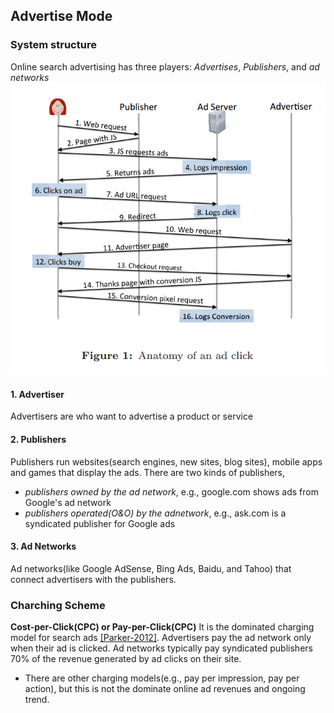 ## Advertise Mode


### System structure
Online search advertising has three players: *Advertises*, *Publishers*, and *ad networks*
![Anatomy of an ad click](../figs/AdClickArch.PNG)


#### 1. Advertiser
Advertisers are who want to advertise a product or service

#### 2. Publishers
Publishers run websites(search engines, new sites, blog sites), mobile apps and games that display the ads. There are two kinds of publishers, 
- *publishers owned by the ad network*, e.g., google.com shows ads from Google's ad network
-  *publishers operated(O&O) by the  adnetwork*, e.g., ask.com is a syndicated publisher for Google ads
	
#### 3. Ad Networks
Ad networks(like Google AdSense, Bing Ads, Baidu, and Tahoo) that connect advertisers with the publishers.


### Charching Scheme
**Cost-per-Click(CPC) or Pay-per-Click(CPC)**
It is the dominated charging model for search ads [[Parker-2012]](http://searchengineland.com/iab-pwc-search-still-tops-online-ad-revenues-and-share-grew-in-2011-118929). Advertisers pay the ad network only when their ad is clicked. Ad networks typically pay syndicated publishers 70% of the revenue generated by ad clicks on their site. 
- There are other charging models(e.g., pay per impression, pay per action), but this is not the dominate online ad revenues and ongoing trend. 




